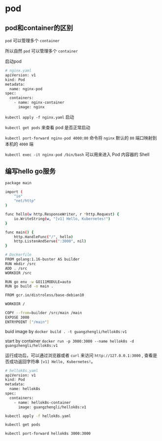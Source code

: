 # pod

## pod和container的区别

`pod` 可以管理多个 `container`

所以自然 `pod` 可以管理多个 `container`

启动pod

```bash
# nginx.yaml
apiVersion: v1
kind: Pod
metadata:
  name: nginx-pod
spec:
  containers:
    - name: nginx-container
      image: nginx
```

`kubectl apply -f nginx.yaml` 启动

`kubectl get pods` 来查看 pod 是否正常启动

`kubectl port-forward nginx-pod 4000:80` 命令将 `nginx` 默认的 `80` 端口映射到本机的 `4000` 端

`kubectl exec -it nginx-pod /bin/bash` 可以用来进入 Pod 内容器的 Shell

## 编写hello go服务

```bash
package main

import (
	"io"
	"net/http"
)

func hello(w http.ResponseWriter, r *http.Request) {
	io.WriteString(w, "[v1] Hello, Kubernetes!")
}

func main() {
	http.HandleFunc("/", hello)
	http.ListenAndServe(":3000", nil)
}
```

```bash
# Dockerfile
FROM golang:1.16-buster AS builder
RUN mkdir /src
ADD . /src
WORKDIR /src

RUN go env -w GO111MODULE=auto
RUN go build -o main .

FROM gcr.io/distroless/base-debian10

WORKDIR /

COPY --from=builder /src/main /main
EXPOSE 3000
ENTRYPOINT ["/main"]
```

buid image by `docker build . -t guangzhengli/hellok8s:v1`

start by container `docker run -p 3000:3000 --name hellok8s -d guangzhengli/hellok8s:v1`

运行成功后，可以通过浏览器或者 `curl` 来访问 `http://127.0.0.1:3000` , 查看是否成功返回字符串 `[v1] Hello, Kubernetes!`。

```bash
# hellok8s.yaml
apiVersion: v1
kind: Pod
metadata:
  name: hellok8s
spec:
  containers:
    - name: hellok8s-container
      image: guangzhengli/hellok8s:v1
```

```bash
kubectl apply -f hellok8s.yaml

kubectl get pods

kubectl port-forward hellok8s 3000:3000
```